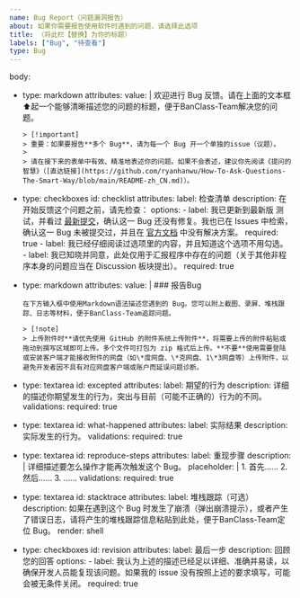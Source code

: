```yaml
---
name: Bug Report（问题漏洞报告）
about: 如果你需要报告使用软件时遇到的问题，请选择此选项
title: （将此栏【替换】为你的标题）
labels: ["Bug", "待查看"]
type: Bug
---
```

body:
  - type: markdown
    attributes:
      value: |
        欢迎进行 Bug 反馈。请在上面的文本框⬆️起一个能够清晰描述您的问题的标题，便于BanClass-Team解决您的问题。
        
        > [!important]
        > 重要：如果要报告**多个 Bug**，请为每一个 Bug 开一个单独的issue（议题）。
        >
        > 请在接下来的表单中有效、精准地表述你的问题。如果不会表述，建议你先阅读《提问的智慧》（[直达链接](https://github.com/ryanhanwu/How-To-Ask-Questions-The-Smart-Way/blob/main/README-zh_CN.md)）。
        
  - type: checkboxes
    id: checklist
    attributes:
      label: 检查清单
      description: 在开始反馈这个问题之前，请先检查：
      options:
        - label: 我已更新到最新版 测试，并看过 [最新提交](https://github.com/BanClass-Team/BanClass/commits)，确认这一 Bug 还没有修复。我也已在 Issues 中检索，确认这一 Bug 未被提交过，并且在 [官方文档](https://banclass.365sites.top) 中没有解决方案。
          required: true
        - label: 我已经仔细阅读过选项里的内容，并且知道这个选项不用勾选。
        - label: 我已知晓并同意，此处仅用于汇报程序中存在的问题（关于其他非程序本身的问题应当在 Discussion 板块提出）。
          required: true
  - type: markdown
    attributes: 
      value: |
        ### 报告Bug

        在下方输入框中使用Markdown语法描述您遇到的 Bug。您可以附上截图、录屏、堆栈跟踪、日志等材料，便于BanClass-Team追踪问题。

        > [!note]
        > 上传附件时**请优先使用 GitHub 的附件系统上传附件**，将需要上传的附件粘贴或拖动到撰写区域即可上传。多个文件可打包为 zip 格式后上传。**不要**使用需要登陆或安装客户端才能接收附件的网盘（如\*度网盘、\*克网盘、1\*3网盘等）上传附件，以避免开发者因不具有对应网盘客户端或账户而延误问题诊断。
  - type: textarea
    id: excepted
    attributes:
      label: 期望的行为
      description: 详细的描述你期望发生的行为，突出与目前（可能不正确的）行为的不同。
    validations:
      required: true
  - type: textarea
    id: what-happened
    attributes:
      label: 实际结果
      description: 实际发生的行为。
    validations:
      required: true
  - type: textarea
    id: reproduce-steps
    attributes:
      label: 重现步骤
      description: |
        详细描述要怎么操作才能再次触发这个 Bug。
      placeholder: |
        1. 首先……
        2. 然后……
        3. ……
    validations:
      required: true
  - type: textarea
    id: stacktrace
    attributes:
      label: 堆栈跟踪（可选）
      description: 如果在遇到这个 Bug 时发生了崩溃（弹出崩溃提示），或者产生了错误日志，请将产生的堆栈跟踪信息粘贴到此处，便于BanClass-Team定位 Bug。
      render: shell
<!--  - type: textarea
    id: diagnostics
    attributes:
      label: 诊断信息
      description: 在【应用设置】->【关于】->【查看诊断信息】中查看。请完整复制其中的诊断信息并粘贴到下面的文本输入框中，不要做任何更改。
      render: plaintext
    validations:
      required: true -->
  - type: checkboxes
    id: revision
    attributes:
      label: 最后一步
      description: 回顾您的回答
      options:
        - label: 我认为上述的描述已经足以详细、准确并易读，以确保开发人员能复现该问题。如果我的 issue 没有按照上述的要求填写，可能会被无条件关闭。
          required: true
